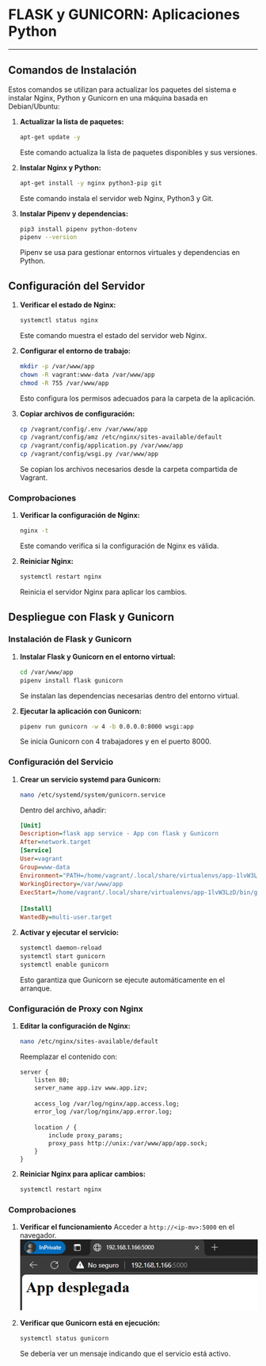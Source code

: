 # FLASK y GUNICORN: Aplicaciones Python

<hr style="border-radius: 10px;">

## Comandos de Instalación

Estos comandos se utilizan para actualizar los paquetes del sistema e instalar Nginx, Python y Gunicorn en una máquina basada en Debian/Ubuntu:

1. **Actualizar la lista de paquetes:**
    ```sh
    apt-get update -y
    ```
    Este comando actualiza la lista de paquetes disponibles y sus versiones.

2. **Instalar Nginx y Python:**
    ```sh
    apt-get install -y nginx python3-pip git
    ```
    Este comando instala el servidor web Nginx, Python3 y Git.

3. **Instalar Pipenv y dependencias:**
    ```sh
    pip3 install pipenv python-dotenv
    pipenv --version
    ```
    Pipenv se usa para gestionar entornos virtuales y dependencias en Python.

## Configuración del Servidor

1. **Verificar el estado de Nginx:**
    ```sh
    systemctl status nginx
    ```
    Este comando muestra el estado del servidor web Nginx.

2. **Configurar el entorno de trabajo:**
    ```sh
    mkdir -p /var/www/app
    chown -R vagrant:www-data /var/www/app
    chmod -R 755 /var/www/app
    ```
    Esto configura los permisos adecuados para la carpeta de la aplicación.

3. **Copiar archivos de configuración:**
    ```sh
    cp /vagrant/config/.env /var/www/app
    cp /vagrant/config/amz /etc/nginx/sites-available/default
    cp /vagrant/config/application.py /var/www/app
    cp /vagrant/config/wsgi.py /var/www/app
    ```
    Se copian los archivos necesarios desde la carpeta compartida de Vagrant.

### Comprobaciones

1. **Verificar la configuración de Nginx:**
    ```sh
    nginx -t
    ```
    Este comando verifica si la configuración de Nginx es válida.

2. **Reiniciar Nginx:**
    ```sh
    systemctl restart nginx
    ```
    Reinicia el servidor Nginx para aplicar los cambios.

## Despliegue con Flask y Gunicorn

### Instalación de Flask y Gunicorn

1. **Instalar Flask y Gunicorn en el entorno virtual:**
    ```sh
    cd /var/www/app
    pipenv install flask gunicorn
    ```
    Se instalan las dependencias necesarias dentro del entorno virtual.

2. **Ejecutar la aplicación con Gunicorn:**
    ```sh
    pipenv run gunicorn -w 4 -b 0.0.0.0:8000 wsgi:app
    ```
    Se inicia Gunicorn con 4 trabajadores y en el puerto 8000.

### Configuración del Servicio

1. **Crear un servicio systemd para Gunicorn:**
    ```sh
    nano /etc/systemd/system/gunicorn.service
    ```
    Dentro del archivo, añadir:
    ```ini
    [Unit]
    Description=flask app service - App con flask y Gunicorn
    After=network.target
    [Service]
    User=vagrant
    Group=www-data
    Environment="PATH=/home/vagrant/.local/share/virtualenvs/app-1lvW3LzD/bin"
    WorkingDirectory=/var/www/app
    ExecStart=/home/vagrant/.local/share/virtualenvs/app-1lvW3LzD/bin/gunicorn --workers 3 --bind unix:/var/www/app/app.sock wsgi:app

    [Install]
    WantedBy=multi-user.target
    ```

2. **Activar y ejecutar el servicio:**
    ```sh
    systemctl daemon-reload
    systemctl start gunicorn
    systemctl enable gunicorn
    ```
    Esto garantiza que Gunicorn se ejecute automáticamente en el arranque.

### Configuración de Proxy con Nginx

1. **Editar la configuración de Nginx:**
    ```sh
    nano /etc/nginx/sites-available/default
    ```
    Reemplazar el contenido con:
    ```nginx
    server {
        listen 80;
        server_name app.izv www.app.izv;

        access_log /var/log/nginx/app.access.log;
        error_log /var/log/nginx/app.error.log;

        location / {
            include proxy_params;
            proxy_pass http://unix:/var/www/app/app.sock;
        }
    }
    ```

2. **Reiniciar Nginx para aplicar cambios:**
    ```sh
    systemctl restart nginx
    ```

### Comprobaciones

1. **Verificar el funcionamiento**
    Acceder a `http://<ip-mv>:5000` en el navegador.
    ![alt text](img/image.png)

2. **Verificar que Gunicorn está en ejecución:**
    ```sh
    systemctl status gunicorn
    ```
    Se debería ver un mensaje indicando que el servicio está activo.